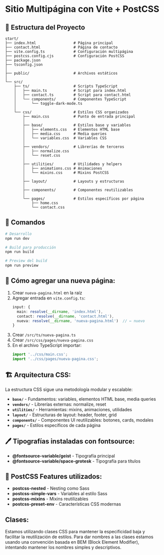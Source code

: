 # Sitio Multipágina con Vite + PostCSS

## 📁 Estructura del Proyecto

```
start/
├── index.html                 # Página principal
├── contact.html               # Página de contacto
├── vite.config.ts             # Configuración multipágina
├── postcss.config.cjs         # Configuración PostCSS
├── package.json
├── tsconfig.json
│
├── public/                    # Archivos estáticos
│
└── src/
    ├── ts/                    # Scripts TypeScript
    │   ├── main.ts            # Script para index.html
    │   ├── contact.ts         # Script para contact.html
    │   └── components/        # Componentes TypeScript
    │       └── toggle-dark-mode.ts
    │
    └── css/                   # Estilos CSS organizados
        ├── main.css           # Punto de entrada principal
        │
        ├── base/              # Estilos base y variables
        │   ├── elements.css   # Elementos HTML base
        │   ├── media.css      # Media queries
        │   └── variables.css  # Variables CSS
        │
        ├── vendors/           # Librerías de terceros
        │   ├── normalize.css
        │   └── reset.css
        │
        ├── utilities/         # Utilidades y helpers
        │   ├── animations.css # Animaciones
        │   └── mixins.css     # Mixins PostCSS
        │
        ├── layout/            # Layouts y estructuras
        │
        ├── components/        # Componentes reutilizables
        │
        └── pages/             # Estilos específicos por página
            ├── home.css
            └── contact.css
```

## 🚀 Comandos

```bash
# Desarrollo
npm run dev

# Build para producción
npm run build

# Preview del build
npm run preview
```

## 📝 Cómo agregar una nueva página:

1. Crear `nueva-pagina.html` en la raíz
2. Agregar entrada en `vite.config.ts`:
   ```ts
   input: {
     main: resolve(__dirname, 'index.html'),
     contact: resolve(__dirname, 'contact.html'),
     nueva: resolve(__dirname, 'nueva-pagina.html')  // ← nuevo
   }
   ```
3. Crear `/src/ts/nueva-pagina.ts`
4. Crear `/src/css/pages/nueva-pagina.css`
5. En el archivo TypeScript importar:
   ```ts
   import '../css/main.css';
   import '../css/pages/nueva-pagina.css';
   ```

## 🏗️ Arquitectura CSS:

La estructura CSS sigue una metodología modular y escalable:

- **`base/`** - Fundamentos: variables, elementos HTML base, media queries
- **`vendors/`** - Librerías externas: normalize, reset
- **`utilities/`** - Herramientas: mixins, animaciones, utilidades
- **`layout/`** - Estructuras de layout: header, footer, grid
- **`components/`** - Componentes UI reutilizables: botones, cards, modales
- **`pages/`** - Estilos específicos de cada página

## 🖊️ Tipografías instaladas con fontsource:

- **@fontsource-variable/geist** - Tipografía principal
- **@fontsource-variable/space-grotesk** - Tipografía para títulos

## 🎨 PostCSS Features utilizados:

- **postcss-nested** - Nesting como Sass
- **postcss-simple-vars** - Variables al estilo Sass
- **postcss-mixins** - Mixins reutilizables
- **postcss-preset-env** - Características CSS modernas

## Clases:

Estamos utilizando clases CSS para mantener la especificidad baja y facilitar la reutilización de estilos. Para dar nombres a las clases estamos usando una convención basada en BEM (Block Element Modifier), intentando mantener los nombres simples y descriptivos.
